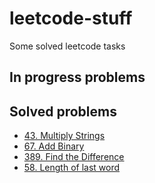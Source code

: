 # leetcode-stuff
Some solved leetcode tasks

## In progress problems

## Solved problems
* [43. Multiply Strings](https://leetcode.com/problems/multiply-strings/description/)
* [67. Add Binary](https://leetcode.com/problems/add-binary/description/)
* [389. Find the Difference](https://leetcode.com/problems/find-the-difference/description/)
* [58. Length of last word](https://leetcode.com/problems/length-of-last-word/description/)
